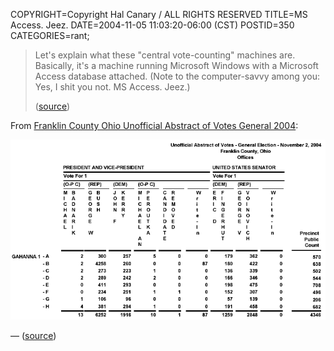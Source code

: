COPYRIGHT=Copyright Hal Canary / ALL RIGHTS RESERVED
TITLE=MS Access.  Jeez.
DATE=2004-11-05 11:03:20-06:00 (CST)
POSTID=350
CATEGORIES=rant;

> Let's explain what these "central vote-counting" machines are. Basically, it's a machine running Microsoft Windows with a Microsoft Access database attached. (Note to the computer-savvy among you: Yes, I shit you not. MS Access. Jeez.)
> 
> ([source](http://www.dailykos.com/story/2004/11/4/224812/643))

  
From [Franklin County Ohio Unofficial Abstract of Votes General 2004](http://www.franklincountyohio.gov/boe/04UnofficialResults/Unofficial%20Abstract%20of%20Votes%20General%202004.pdf):

[![[]](/images/2004-ohio-franklin-gahanna1-detail.png)](/images/2004-ohio-franklin-gahanna1.png)

— ([source](http://www.dailykos.com/story/2004/11/4/132449/017))
